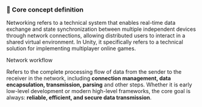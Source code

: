 ### 🧠 Core concept definition

Networking refers to a technical system that enables real-time data exchange and state synchronization between multiple independent devices through network connections, allowing distributed users to interact in a shared virtual environment. In Unity, it specifically refers to a technical solution for implementing multiplayer online games.

Network workflow

Refers to the complete processing flow of data from the sender to the receiver in the network, including **connection management, data encapsulation, transmission, parsing** and other steps. Whether it is early low-level development or modern high-level frameworks, the core goal is always: **reliable, efficient, and secure data transmission**.